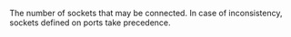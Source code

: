 The number of sockets that may be connected. In case of inconsistency, sockets defined on ports take precedence.